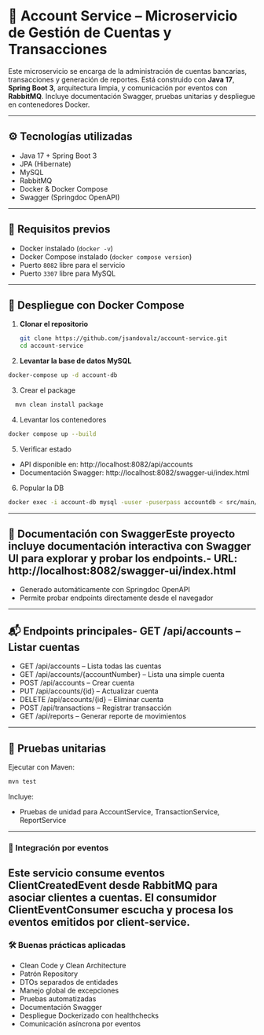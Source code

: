 # 🧾 Account Service – Microservicio de Gestión de Cuentas y Transacciones

Este microservicio se encarga de la administración de cuentas bancarias, transacciones y generación de reportes. 
Está construido con **Java 17**, **Spring Boot 3**, arquitectura limpia, y comunicación por eventos con **RabbitMQ**. 
Incluye documentación Swagger, pruebas unitarias y despliegue en contenedores Docker.

---

## ⚙️ Tecnologías utilizadas

- Java 17 + Spring Boot 3
- JPA (Hibernate)
- MySQL
- RabbitMQ
- Docker & Docker Compose
- Swagger (Springdoc OpenAPI)

---

## 🚀 Requisitos previos

- Docker instalado (`docker -v`)
- Docker Compose instalado (`docker compose version`)
- Puerto `8082` libre para el servicio
- Puerto `3307` libre para MySQL
---

## 🐳 Despliegue con Docker Compose

1. **Clonar el repositorio**
   ```bash
   git clone https://github.com/jsandovalz/account-service.git
   cd account-service
   ```
2. **Levantar la base de datos MySQL**
```bash
docker-compose up -d account-db 
```
3. Crear el package
```bash
  mvn clean install package 
```
4. Levantar los contenedores
```bash
docker compose up --build
```
5. Verificar estado
- API disponible en: http://localhost:8082/api/accounts
- Documentación Swagger: http://localhost:8082/swagger-ui/index.html

6. Popular la DB
```bash
docker exec -i account-db mysql -uuser -puserpass accountdb < src/main/resources/data.sql
```
---

## 📖 Documentación con SwaggerEste proyecto incluye documentación interactiva con Swagger UI para explorar y probar los endpoints.- URL: http://localhost:8082/swagger-ui/index.html
- Generado automáticamente con Springdoc OpenAPI
- Permite probar endpoints directamente desde el navegador
---

## 📬 Endpoints principales- GET /api/accounts – Listar cuentas
- GET /api/accounts – Lista todas las cuentas
- GET /api/accounts/{accountNumber} – Lista una simple cuenta
- POST /api/accounts – Crear cuenta
- PUT /api/accounts/{id} – Actualizar cuenta
- DELETE /api/accounts/{id} – Eliminar cuenta
- POST /api/transactions – Registrar transacción
- GET /api/reports – Generar reporte de movimientos
---

## 🧪 Pruebas unitarias
Ejecutar con Maven:
```bash
mvn test
```
Incluye:
- Pruebas de unidad para AccountService, TransactionService, ReportService

---
### 🔄 Integración por eventos
Este servicio consume eventos ClientCreatedEvent desde RabbitMQ 
para asociar clientes a cuentas. El consumidor ClientEventConsumer escucha y procesa los eventos emitidos por client-service.
---

### 🛠️ Buenas prácticas aplicadas
- Clean Code y Clean Architecture
- Patrón Repository
- DTOs separados de entidades
- Manejo global de excepciones
- Pruebas automatizadas
- Documentación Swagger
- Despliegue Dockerizado con healthchecks
- Comunicación asíncrona por eventos

